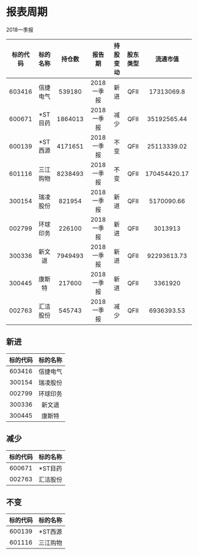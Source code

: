 # 报表周期 

2018一季报

| 标的代码 | 标的名称 | 持仓数 | 报告期 | 持股变动 | 股东类型 | 流通市值 |
|:--:|:--:|:--:|:--:|:--:|:--:|:--:|
|603416|信捷电气|539180|2018一季报|新进|QFII|17313069.8|
|600671|*ST目药|1864013|2018一季报|减少|QFII|35192565.44|
|600139|*ST西源|4171651|2018一季报|不变|QFII|25113339.02|
|601116|三江购物|8238493|2018一季报|不变|QFII|170454420.17|
|300154|瑞凌股份|821954|2018一季报|新进|QFII|5170090.66|
|002799|环球印务|226100|2018一季报|新进|QFII|3013913|
|300336|新文退|7949493|2018一季报|新进|QFII|92293613.73|
|300445|康斯特|217600|2018一季报|新进|QFII|3361920|
|002763|汇洁股份|545743|2018一季报|减少|QFII|6936393.53|


## 新进 

| 标的代码 | 标的名称 |
|:--:|:--:|
|603416|信捷电气|
|300154|瑞凌股份|
|002799|环球印务|
|300336|新文退|
|300445|康斯特|


## 减少 

| 标的代码 | 标的名称 |
|:--:|:--:|
|600671|*ST目药|
|002763|汇洁股份|


## 不变 

| 标的代码 | 标的名称 |
|:--:|:--:|
|600139|*ST西源|
|601116|三江购物|

